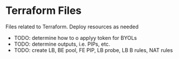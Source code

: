 # Terraform Files
Files related to Terraform. Deploy resources as needed
* TODO: determine how to o applyy token for BYOLs
* TODO: determine outputs, i.e. PIPs, etc.
* TODO: create LB, BE pool, FE PIP, LB probe, LB B rules, NAT rules
